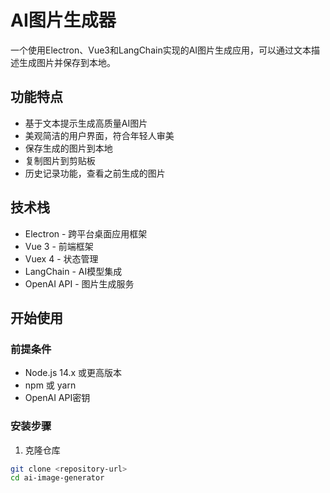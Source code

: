 # AI图片生成器

一个使用Electron、Vue3和LangChain实现的AI图片生成应用，可以通过文本描述生成图片并保存到本地。

## 功能特点

- 基于文本提示生成高质量AI图片
- 美观简洁的用户界面，符合年轻人审美
- 保存生成的图片到本地
- 复制图片到剪贴板
- 历史记录功能，查看之前生成的图片

## 技术栈

- Electron - 跨平台桌面应用框架
- Vue 3 - 前端框架
- Vuex 4 - 状态管理
- LangChain - AI模型集成
- OpenAI API - 图片生成服务

## 开始使用

### 前提条件

- Node.js 14.x 或更高版本
- npm 或 yarn
- OpenAI API密钥

### 安装步骤

1. 克隆仓库
```bash
git clone <repository-url>
cd ai-image-generator
```
